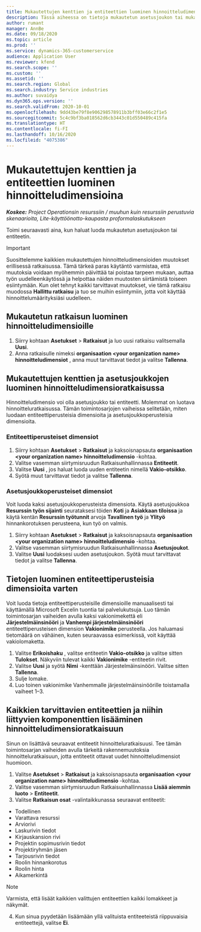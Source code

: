 ```yaml
---
title: Mukautettujen kenttien ja entiteettien luominen hinnoitteludimensioina
description: Tässä aiheessa on tietoja mukautetun asetusjoukon tai mukautettujen entiteettien luomisesta.
author: rumant
manager: AnnBe
ms.date: 09/18/2020
ms.topic: article
ms.prod: ''
ms.service: dynamics-365-customerservice
audience: Application User
ms.reviewer: kfend
ms.search.scope: ''
ms.custom: ''
ms.assetid: ''
ms.search.region: Global
ms.search.industry: Service industries
ms.author: suvaidya
ms.dyn365.ops.version: ''
ms.search.validFrom: 2020-10-01
ms.openlocfilehash: 9dd43be79f8e906298578911b3bff03e66c2f1e5
ms.sourcegitcommit: 5c4c9bf3ba018562d6cb3443c01d550489c415fa
ms.translationtype: HT
ms.contentlocale: fi-FI
ms.lasthandoff: 10/16/2020
ms.locfileid: "4075386"
---
```

# <a name="create-custom-fields-and-entities-as-pricing-dimensions"></a>Mukautettujen kenttien ja entiteettien luominen hinnoitteludimensioina

_**Koskee:** Project Operationsin resurssiin / muuhun kuin resurssiin perustuvia skenaarioita, Lite-käyttöönotto-kaupasta proformalaskutukseen_

Toimi seuraavasti aina, kun haluat luoda mukautetun asetusjoukon tai entiteetin.

> [!IMPORTANT]
> Suosittelemme kaikkien mukautettujen hinnoitteludimensioiden muutokset erillisessä ratkaisussa. Tämä tärkeä paras käytäntö varmistaa, että muutoksia voidaan myöhemmin päivittää tai poistaa tarpeen mukaan, auttaa työn uudelleenkäytössä ja helpottaa näiden muutosten siirtämistä toiseen esiintymään. Kun olet tehnyt kaikki tarvittavat muutokset, vie tämä ratkaisu muodossa **Hallittu ratkaisu** ja tuo se muihin esiintymiin, jotta voit käyttää hinnoittelumäärityksiäsi uudelleen.


## <a name="create-a-custom-solution-for-pricing-dimensions"></a>Mukautetun ratkaisun luominen hinnoitteludimensioille
1. Siirry kohtaan **Asetukset** > **Ratkaisut** ja luo uusi ratkaisu valitsemalla **Uusi**. 
2. Anna ratkaisulle nimeksi **organisaation \<your organization name> hinnoitteludimensiot** , anna muut tarvittavat tiedot ja valitse **Tallenna**.
  
## <a name="create-custom-fields-and-option-sets-in-the-pricing-dimension-solution"></a>Mukautettujen kenttien ja asetusjoukkojen luominen hinnoitteludimensioratkaisussa

Hinnoitteludimensio voi olla asetusjoukko tai entiteetti. Molemmat on luotava hinnoitteluratkaisussa. Tämän toimintosarjojen vaiheissa selitetään, miten luodaan entiteettiperusteisia dimensioita ja asetusjoukkoperusteisia dimensioita.

### <a name="entity-based-dimensions"></a>Entiteettiperusteiset dimensiot

1. Siirry kohtaan **Asetukset** > **Ratkaisut** ja kaksoisnapsauta **organisaation \<your organization name> hinnoitteludimensio** -kohtaa.
2. Valitse vasemman siirtymisruudun Ratkaisunhallinnassa **Entiteetit**.
3. Valitse **Uusi** , jos haluat luoda uuden entiteetin nimellä **Vakio-otsikko**. 
4. Syötä muut tarvittavat tiedot ja valitse **Tallenna**.


### <a name="option-set-based-dimensions"></a>Asetusjoukkoperusteiset dimensiot 
Voit luoda kaksi asetusjoukkoperusteista dimensiota. Käytä asetusjoukkoa **Resurssin työn sijainti** seurataksesi töiden **Koti** ja **Asiakkaan tiloissa** ja käytä kentän **Resurssin työtunnit** arvoja **Tavallinen työ** ja **Ylityö** hinnankorotuksen perusteena, kun työ on valmis.


1. Siirry kohtaan **Asetukset** > **Ratkaisut** ja kaksoisnapsauta **organisaation \<your organization name> hinnoitteludimensio** -kohtaa. 
2. Valitse vasemman siirtymisruudun Ratkaisunhallinnassa **Asetusjoukot**. 
3. Valitse **Uusi** luodaksesi uuden asetusjoukon. Syötä muut tarvittavat tiedot ja valitse **Tallenna**.

## <a name="create-data-for-entity-based-dimensions"></a>Tietojen luominen entiteettiperusteisia dimensioita varten

Voit luoda tietoja entiteettiperusteisille dimensioille manuaalisesti tai käyttämällä Microsoft Excelin tuontia tai palvelukutsuja. Luo tämän toimintosarjan vaiheiden avulla kaksi vakionimekettä eli **Järjestelmäinsinööri** ja **Vanhempi järjestelmäinsinööri** entiteettiperusteisen dimension **Vakionimike** perusteella. Jos haluamasi tietomäärä on vähäinen, kuten seuraavassa esimerkissä, voit käyttää vakiolomaketta.

1. Valitse **Erikoishaku** , valitse entiteetin **Vakio-otsikko** ja valitse sitten **Tulokset**. Näkyviin tulevat kaikki **Vakionimike** -entiteetin rivit.
2. Valitse **Uusi** ja syötä **Nimi** -kenttään Järjestelmäinsinööri. Valitse sitten **Tallenna**.
3. Sulje lomake. 
4. Luo toinen vakionimike Vanhemmalle järjestelmäinsinöörille toistamalla vaiheet 1–3.

## <a name="add-all-required-entities-and-related-components-to-the-pricing-dimension-solution"></a>Kaikkien tarvittavien entiteettien ja niihin liittyvien komponenttien lisääminen hinnoitteludimensioratkaisuun
Sinun on lisättävä seuraavat entiteetit hinnoitteluratkaisuusi. Tee tämän toimintosarjan vaiheiden avulla tärkeitä rakennemuutoksia hinnoitteluratkaisuun, jotta entiteetit ottavat uudet hinnoitteludimensiot huomioon.

1. Valitse **Asetukset** > **Ratkaisut** ja kaksoisnapsauta **organisaation \<your organization name> hinnoitteludimensio** -kohtaa. 
2. Valitse vasemman siirtymisruudun Ratkaisunhallinnassa **Lisää aiemmin luoto** > **Entiteetit**.
3. Valitse **Ratkaisun osat** -valintaikkunassa seuraavat entiteetit:

  - Todellinen
  - Varattava resurssi
  - Arviorivi
  - Laskurivin tiedot
  - Kirjauskansion rivi
  - Projektin sopimusrivin tiedot
  - Projektiryhmän jäsen
  - Tarjousrivin tiedot
  - Roolin hinnankorotus
  - Roolin hinta 
  - Aikamerkintä 


> [!NOTE]
> Varmista, että lisäät kaikkien valittujen entiteettien kaikki lomakkeet ja näkymät.

4. Kun sinua pyydetään lisäämään yllä valituista entiteeteistä riippuvaisia entiteettejä, valitse **Ei**.

